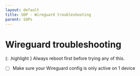 ```yaml
---
layout: default
title: SOP - Wireguard troubleshooting
parent: SOPs
---
```


# Wireguard troubleshooting

{: .highlight }
Always reboot first before trying any of this.

- [ ] Make sure your Wireguard config is only active on 1 device
